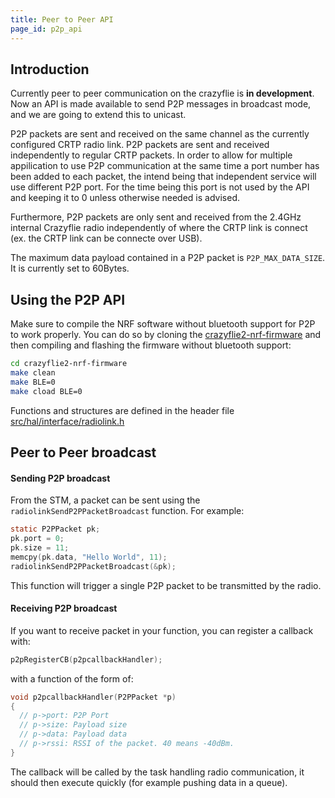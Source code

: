```yaml
---
title: Peer to Peer API
page_id: p2p_api
---
```


## Introduction
Currently peer to peer communication on the crazyflie is **in development**. Now an API is made available to send P2P 
messages in broadcast mode, and we are going to extend this to unicast.

P2P packets are sent and received on the same channel as the currently configured CRTP radio link. P2P packets are sent and received independently to regular CRTP packets. In order to allow for multiple appilication to use P2P communication at the same time a port number has been added to each packet, the intend being that independent service will use different P2P port. For the time being this port is not used by the API and keeping it to 0 unless otherwise needed is advised.

Furthermore, P2P packets are only sent and received from the 2.4GHz internal Crazyflie radio independently of where the CRTP link is connect (ex. the CRTP link can be connecte over USB).

The maximum data payload contained in a P2P packet is ```P2P_MAX_DATA_SIZE```. It is currently set to 60Bytes.

## Using the P2P API
Make sure to compile the NRF software without bluetooth support for P2P to work properly.
You can do so by cloning the [crazyflie2-nrf-firmware](https://github.com/bitcraze/crazyflie2-nrf-firmware) and then compiling and flashing the firmware without bluetooth support:
```bash
cd crazyflie2-nrf-firmware
make clean
make BLE=0
make cload BLE=0
```
Functions and structures are defined in the header file [src/hal/interface/radiolink.h](https://github.com/bitcraze/crazyflie-firmware/blob/master/src/hal/interface/radiolink.h)

## Peer to Peer broadcast

#### Sending P2P broadcast

From the STM, a packet can be sent using the ```radiolinkSendP2PPacketBroadcast``` function. For example:

```c
static P2PPacket pk;
pk.port = 0;
pk.size = 11;
memcpy(pk.data, "Hello World", 11);
radiolinkSendP2PPacketBroadcast(&pk);
```

This function will trigger a single P2P packet to be transmitted by the radio.

#### Receiving P2P broadcast

If you want to receive packet in your function, you can register a callback with:

```c
p2pRegisterCB(p2pcallbackHandler);
```
    
with a function of the form of:
```c
void p2pcallbackHandler(P2PPacket *p)
{
  // p->port: P2P Port
  // p->size: Payload size
  // p->data: Payload data
  // p->rssi: RSSI of the packet. 40 means -40dBm.
}
```

The callback will be called by the task handling radio communication, it should then execute quickly (for example pushing data in a queue).


